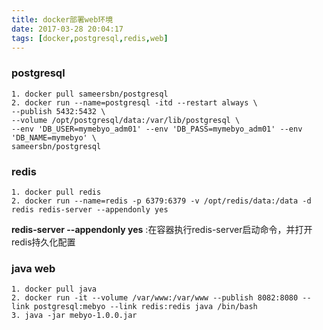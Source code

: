 ```yaml
---
title: docker部署web环境
date: 2017-03-28 20:04:17
tags: [docker,postgresql,redis,web]
---
```

### postgresql
```
1. docker pull sameersbn/postgresql
2. docker run --name=postgresql -itd --restart always \
--publish 5432:5432 \
--volume /opt/postgresql/data:/var/lib/postgresql \
--env 'DB_USER=mymebyo_adm01' --env 'DB_PASS=mymebyo_adm01' --env 'DB_NAME=mymebyo' \
sameersbn/postgresql    
```
### redis
```
1. docker pull redis
2. docker run --name=redis -p 6379:6379 -v /opt/redis/data:/data -d redis redis-server --appendonly yes
```
**redis-server --appendonly yes** :在容器执行redis-server启动命令，并打开redis持久化配置
### java web
```
1. docker pull java
2. docker run -it --volume /var/www:/var/www --publish 8082:8080 --link postgresql:mebyo --link redis:redis java /bin/bash
3. java -jar mebyo-1.0.0.jar
```